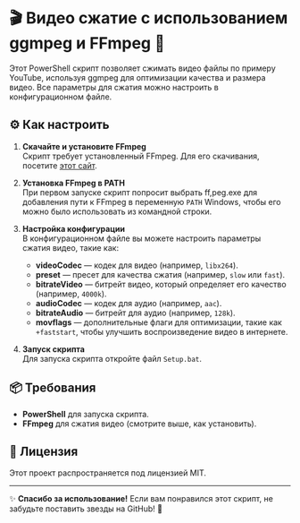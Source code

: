 # 🎬 Видео сжатие с использованием ggmpeg и FFmpeg 🚀

Этот PowerShell скрипт позволяет сжимать видео файлы по примеру YouTube, используя ggmpeg для оптимизации качества и размера видео. Все параметры для сжатия можно настроить в конфигурационном файле.

## ⚙️ Как настроить

1. **Скачайте и установите FFmpeg**  
   Скрипт требует установленный FFmpeg. Для его скачивания, посетите [этот сайт](https://www.gyan.dev/ffmpeg/builds/).

2. **Установка FFmpeg в PATH**  
   При первом запуске скрипт попросит выбрать ff,peg.exe для добавления пути к FFmpeg в переменную `PATH` Windows, чтобы его можно было использовать из командной строки.

3. **Настройка конфигурации**  
   В конфигурационном файле вы можете настроить параметры сжатия видео, такие как:

   - **videoCodec** — кодек для видео (например, `libx264`).
   - **preset** — пресет для качества сжатия (например, `slow` или `fast`).
   - **bitrateVideo** — битрейт видео, который определяет его качество (например, `4000k`).
   - **audioCodec** — кодек для аудио (например, `aac`).
   - **bitrateAudio** — битрейт для аудио (например, `128k`).
   - **movflags** — дополнительные флаги для оптимизации, такие как `+faststart`, чтобы улучшить воспроизведение видео в интернете.

4. **Запуск скрипта**  
   Для запуска скрипта откройте файл `Setup.bat`.

## 📦 Требования

- **PowerShell** для запуска скрипта.
- **FFmpeg** для сжатия видео (смотрите выше, как установить).

## 📑 Лицензия

Этот проект распространяется под лицензией MIT.

---

✨ **Спасибо за использование!** Если вам понравился этот скрипт, не забудьте поставить звезды на GitHub! 🌟
